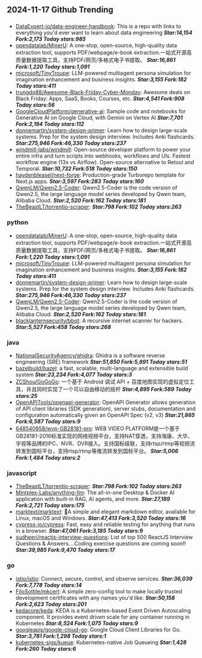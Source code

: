 ## 2024-11-17 Github Trending

### 
* [DataExpert-io/data-engineer-handbook](https://github.com/DataExpert-io/data-engineer-handbook): This is a repo with links to everything you'd ever want to learn about data engineering ***Star:14,154 Fork:2,173 Today stars:985***
* [opendatalab/MinerU](https://github.com/opendatalab/MinerU): A one-stop, open-source, high-quality data extraction tool, supports PDF/webpage/e-book extraction.一站式开源高质量数据提取工具，支持PDF/网页/多格式电子书提取。 ***Star:16,861 Fork:1,220 Today stars:1,091***
* [microsoft/TinyTroupe](https://github.com/microsoft/TinyTroupe): LLM-powered multiagent persona simulation for imagination enhancement and business insights. ***Star:3,155 Fork:182 Today stars:411***
* [trungdq88/Awesome-Black-Friday-Cyber-Monday](https://github.com/trungdq88/Awesome-Black-Friday-Cyber-Monday): Awesome deals on Black Friday: Apps, SaaS, Books, Courses, etc. ***Star:4,541 Fork:908 Today stars:56***
* [GoogleCloudPlatform/generative-ai](https://github.com/GoogleCloudPlatform/generative-ai): Sample code and notebooks for Generative AI on Google Cloud, with Gemini on Vertex AI ***Star:7,701 Fork:2,194 Today stars:112***
* [donnemartin/system-design-primer](https://github.com/donnemartin/system-design-primer): Learn how to design large-scale systems. Prep for the system design interview. Includes Anki flashcards. ***Star:275,946 Fork:46,330 Today stars:237***
* [windmill-labs/windmill](https://github.com/windmill-labs/windmill): Open-source developer platform to power your entire infra and turn scripts into webhooks, workflows and UIs. Fastest workflow engine (13x vs Airflow). Open-source alternative to Retool and Temporal. ***Star:10,732 Fork:518 Today stars:150***
* [haydenbleasel/next-forge](https://github.com/haydenbleasel/next-forge): Production-grade Turborepo template for Next.js apps. ***Star:3,597 Fork:283 Today stars:160***
* [QwenLM/Qwen2.5-Coder](https://github.com/QwenLM/Qwen2.5-Coder): Qwen2.5-Coder is the code version of Qwen2.5, the large language model series developed by Qwen team, Alibaba Cloud. ***Star:2,520 Fork:162 Today stars:181***
* [TheBeastLT/torrentio-scraper](https://github.com/TheBeastLT/torrentio-scraper):  ***Star:798 Fork:102 Today stars:263***

### python
* [opendatalab/MinerU](https://github.com/opendatalab/MinerU): A one-stop, open-source, high-quality data extraction tool, supports PDF/webpage/e-book extraction.一站式开源高质量数据提取工具，支持PDF/网页/多格式电子书提取。 ***Star:16,861 Fork:1,220 Today stars:1,091***
* [microsoft/TinyTroupe](https://github.com/microsoft/TinyTroupe): LLM-powered multiagent persona simulation for imagination enhancement and business insights. ***Star:3,155 Fork:182 Today stars:411***
* [donnemartin/system-design-primer](https://github.com/donnemartin/system-design-primer): Learn how to design large-scale systems. Prep for the system design interview. Includes Anki flashcards. ***Star:275,946 Fork:46,330 Today stars:237***
* [QwenLM/Qwen2.5-Coder](https://github.com/QwenLM/Qwen2.5-Coder): Qwen2.5-Coder is the code version of Qwen2.5, the large language model series developed by Qwen team, Alibaba Cloud. ***Star:2,520 Fork:162 Today stars:181***
* [blacklanternsecurity/bbot](https://github.com/blacklanternsecurity/bbot): A recursive internet scanner for hackers. ***Star:5,527 Fork:458 Today stars:268***

### java
* [NationalSecurityAgency/ghidra](https://github.com/NationalSecurityAgency/ghidra): Ghidra is a software reverse engineering (SRE) framework ***Star:51,850 Fork:5,891 Today stars:51***
* [bazelbuild/bazel](https://github.com/bazelbuild/bazel): a fast, scalable, multi-language and extensible build system ***Star:23,234 Fork:4,077 Today stars:3***
* [ZCShou/GoGoGo](https://github.com/ZCShou/GoGoGo): 一个基于 Android 调试 API + 百度地图实现的虚拟定位工具，并且同时实现了一个可以自由移动的摇杆 ***Star:4,895 Fork:589 Today stars:25***
* [OpenAPITools/openapi-generator](https://github.com/OpenAPITools/openapi-generator): OpenAPI Generator allows generation of API client libraries (SDK generation), server stubs, documentation and configuration automatically given an OpenAPI Spec (v2, v3) ***Star:21,865 Fork:6,587 Today stars:9***
* [648540858/wvp-GB28181-pro](https://github.com/648540858/wvp-GB28181-pro): WEB VIDEO PLATFORM是一个基于GB28181-2016标准实现的网络视频平台，支持NAT穿透，支持海康、大华、宇视等品牌的IPC、NVR、DVR接入。支持国标级联，支持rtsp/rtmp等视频流转发到国标平台，支持rtsp/rtmp等推流转发到国标平台。 ***Star:5,006 Fork:1,484 Today stars:2***

### javascript
* [TheBeastLT/torrentio-scraper](https://github.com/TheBeastLT/torrentio-scraper):  ***Star:798 Fork:102 Today stars:263***
* [Mintplex-Labs/anything-llm](https://github.com/Mintplex-Labs/anything-llm): The all-in-one Desktop & Docker AI application with built-in RAG, AI agents, and more. ***Star:27,189 Fork:2,721 Today stars:175***
* [marktext/marktext](https://github.com/marktext/marktext): 📝A simple and elegant markdown editor, available for Linux, macOS and Windows. ***Star:47,413 Fork:3,520 Today stars:16***
* [cypress-io/cypress](https://github.com/cypress-io/cypress): Fast, easy and reliable testing for anything that runs in a browser. ***Star:47,061 Fork:3,185 Today stars:9***
* [sudheerj/reactjs-interview-questions](https://github.com/sudheerj/reactjs-interview-questions): List of top 500 ReactJS Interview Questions & Answers....Coding exercise questions are coming soon!! ***Star:39,985 Fork:9,470 Today stars:17***

### go
* [istio/istio](https://github.com/istio/istio): Connect, secure, control, and observe services. ***Star:36,039 Fork:7,778 Today stars:14***
* [FiloSottile/mkcert](https://github.com/FiloSottile/mkcert): A simple zero-config tool to make locally trusted development certificates with any names you'd like. ***Star:50,158 Fork:2,623 Today stars:201***
* [kedacore/keda](https://github.com/kedacore/keda): KEDA is a Kubernetes-based Event Driven Autoscaling component. It provides event driven scale for any container running in Kubernetes ***Star:8,524 Fork:1,075 Today stars:9***
* [googleapis/google-cloud-go](https://github.com/googleapis/google-cloud-go): Google Cloud Client Libraries for Go. ***Star:3,781 Fork:1,298 Today stars:1***
* [kubernetes-sigs/kueue](https://github.com/kubernetes-sigs/kueue): Kubernetes-native Job Queueing ***Star:1,428 Fork:260 Today stars:6***
